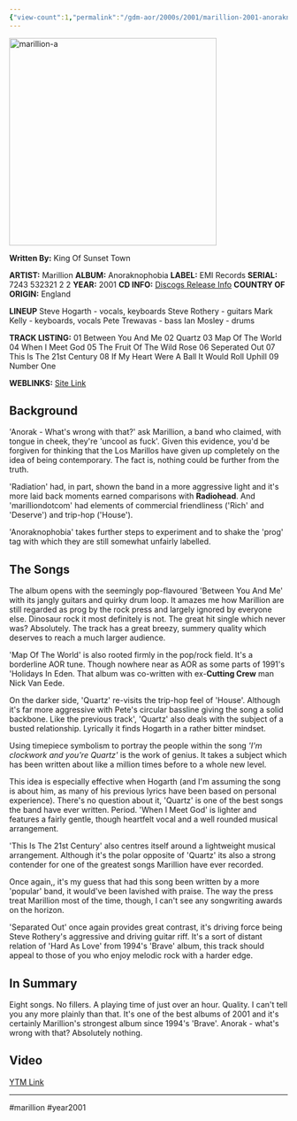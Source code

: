 ```yaml
---
{"view-count":1,"permalink":"/gdm-aor/2000s/2001/marillion-2001-anoraknophobia/","dg-publish":true,"dgPassFrontmatter":true,"noteIcon":"","created":"2025-07-17T12:44:24.108+12:00","updated":"2025-07-16T13:37:09.883+12:00"}
---
```



<img src="https://i.ibb.co/svQq48gN/marillion-a.jpg" alt="marillion-a" border="0" height="375" width="375">

**Written By:** King Of Sunset Town

**ARTIST:** Marillion
**ALBUM:** Anoraknophobia
**LABEL:** EMI Records
**SERIAL:** 7243 532321 2 2
**YEAR:** 2001
**CD INFO:** [Discogs Release Info](https://www.discogs.com/master/192704-Marillion-Anoraknophobia)
**COUNTRY OF ORIGIN:** England

**LINEUP**
Steve Hogarth - vocals, keyboards
Steve Rothery - guitars
Mark Kelly - keyboards, vocals
Pete Trewavas - bass
Ian Mosley - drums

**TRACK LISTING:**
01 Between You And Me
02 Quartz
03 Map Of The World
04 When I Meet God
05 The Fruit Of The Wild Rose
06 Seperated Out
07 This Is The 21st Century
08 If My Heart Were A Ball It Would Roll Uphill
09 Number One

**WEBLINKS:**
[Site Link](https://marillion.com)

## Background
'Anorak - What's wrong with that?' ask Marillion, a band who claimed, with tongue in cheek, they're 'uncool as fuck'. Given this evidence, you'd be forgiven for thinking that the Los Marillos have given up completely on the idea of being contemporary. The fact is, nothing could be further from the truth.

'Radiation' had, in part, shown the band in a more aggressive light and it's more laid back moments earned comparisons with **Radiohead**. And 'marilliondotcom' had elements of commercial friendliness ('Rich' and 'Deserve') and trip-hop ('House').

'Anoraknophobia' takes further steps to experiment and to  shake the 'prog' tag with which they are still somewhat unfairly labelled.

## The Songs
The album opens with the seemingly pop-flavoured 'Between You And Me' with its jangly guitars and quirky drum loop. It amazes me how Marillion are still regarded as prog by the rock press and largely ignored by everyone else. Dinosaur rock it most definitely is not. The great hit single which never was? Absolutely. The track has a great breezy, summery quality which deserves to reach a much larger audience.

'Map Of The World' is also rooted firmly in the pop/rock field. It's a borderline AOR tune. Though nowhere near as AOR as some parts of 1991's 'Holidays In Eden. That album was co-written with ex-**Cutting Crew** man Nick Van Eede.

On the darker side, 'Quartz' re-visits the trip-hop feel of 'House'. Although it's far more aggressive with Pete's circular bassline giving the song a solid backbone. Like the previous track', 'Quartz' also deals with the subject of a busted relationship. Lyrically it finds Hogarth in a rather bitter mindset.

Using timepiece symbolism to portray the people within the song _'I'm clockwork and you're Quartz'_ is the work of genius. It takes a subject which has been written about like a million times before to a whole new level.

This idea is especially effective when Hogarth (and I'm assuming the song is about him, as many of his previous lyrics have been based on personal experience). There's no question about it, 'Quartz' is one of the best songs the band have ever written. Period. 'When I Meet God' is lighter and features a fairly gentle, though heartfelt vocal and a well rounded musical arrangement.

'This Is The 21st Century' also centres itself around a lightweight musical arrangement. Although it's the polar opposite of 'Quartz' its also a strong contender for one of the greatest songs Marillion have ever recorded.

Once again,, it's my guess that had this song been written by a more 'popular' band, it would've been lavished with praise. The way the press treat Marillion most of the time, though, I can't see any songwriting awards on the horizon.

'Separated Out' once again provides great contrast, it's driving force being Steve Rothery's aggressive and driving guitar riff.  It's a sort of distant relation of 'Hard As Love' from 1994's 'Brave' album, this track should appeal to those of you who enjoy melodic rock with a harder edge.

## In Summary
Eight songs. No fillers. A playing time of just over an hour. Quality. I can't tell you any more plainly than that. It's one of the best albums of 2001 and it's certainly Marillion's strongest album since 1994's 'Brave'. Anorak - what's wrong with that? Absolutely nothing.

## Video
[YTM Link](https://music.youtube.com/playlist?list=OLAK5uy_nj8H6_Gz2UfPcTFERdoxuTE1fyFaw5yVw&si=SQy_JbQKYqsBBPW8)

---

#marillion #year2001